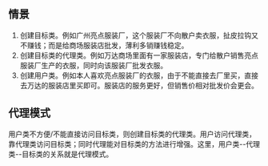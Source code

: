 ## 情景

1. 创建目标类。例如广州亮点服装厂，这个服装厂不向散户卖衣服，扯皮拉钩又不赚钱；而是给商场服装店批发，薄利多销赚钱稳定。
2. 创建目标类的代理类。例如万达商场里面有一家服装店，专门给散户销售亮点服装厂生产的衣服，同时向该服装厂批发衣服。
3. 创建用户类。例如本人喜欢亮点服装厂的衣服，由于不能直接去厂里买，直接去万达的服装店里买即可。服装店的服务更好，但销售价相对批发价会更会。

## 代理模式

用户类不方便/不能直接访问目标类，则创建目标类的代理类。用户访问代理类，靠代理类访问目标类；同时代理能对目标类的方法进行增强。这里，用户类--代理类--目标类的关系就是代理模式。
